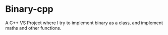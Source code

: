 # Binary-cpp
A C++ VS Project where I try to implement binary as a class, and implement maths and other functions.
